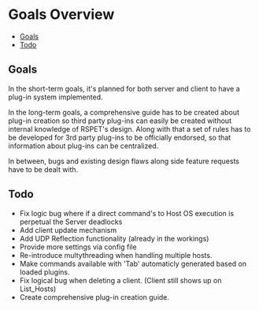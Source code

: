 # Goals Overview

* [Goals](#goals)
* [Todo](#todo)

## Goals

In the short-term goals, it's planned for both server and client to have a
plug-in system implemented.

In the long-term goals, a comprehensive guide has to be created about plug-in
creation so third party plug-ins can easily be created without internal knowledge
of RSPET's design. Along with that a set of rules has to be developed for 3rd
party plug-ins to be officially endorsed, so that information about plug-ins can
be centralized.

In between, bugs and existing design flaws along side feature requests have to be
dealt with.

## Todo

* Fix logic bug where if a direct command's to Host OS execution is perpetual the Server deadlocks
* Add client update mechanism
* Add UDP Reflection functionality (already in the workings)
* Provide more settings via config file
* Re-introduce multythreading when handling multiple hosts.
* Make commands available with 'Tab' automaticly generated based on loaded plugins.
* Fix logical bug when deleting a client. (Client still shows up on List_Hosts)
* Create comprehensive plug-in creation guide.
